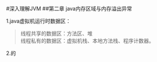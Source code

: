 #深入理解JVM
##第二章 java内存区域与内存溢出异常
  
1.java虚拟机运行时数据区：  
>线程共享的数据区：方法区、堆  
线程私有的数据区：虚拟机栈、本地方法栈、程序计数器。  
  
2.的